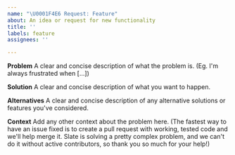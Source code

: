 ```yaml
---
name: "\U0001F4E6 Request: Feature"
about: An idea or request for new functionality
title: ''
labels: feature
assignees: ''

---
```


**Problem**
A clear and concise description of what the problem is. (Eg. I'm always frustrated when [...])

**Solution**
A clear and concise description of what you want to happen.

**Alternatives**
A clear and concise description of any alternative solutions or features you've considered.

**Context**
Add any other context about the problem here. (The fastest way to have an issue fixed is to create a pull request with working, tested code and we'll help merge it. Slate is solving a pretty complex problem, and we can't do it without active contributors, so thank you so much for your help!)